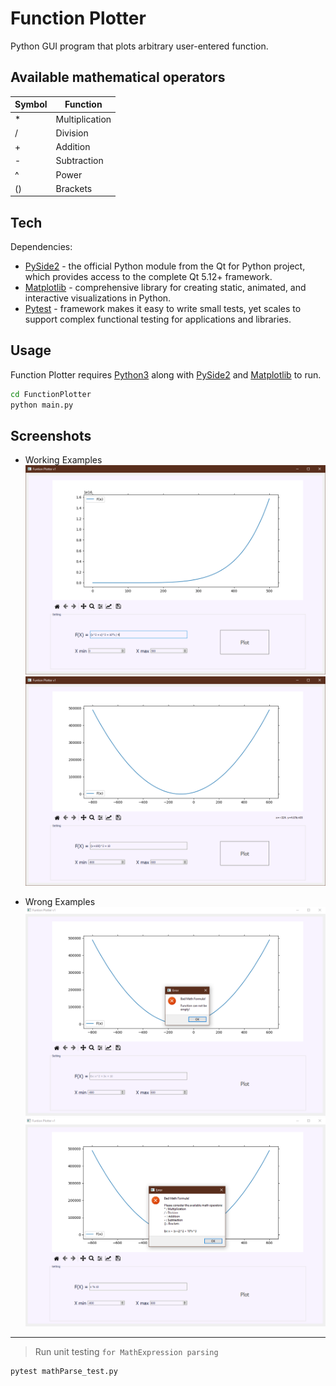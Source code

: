 # Function Plotter
Python GUI program that plots arbitrary user-entered function.

## Available mathematical operators

| Symbol | Function |
| ------ | ------ |
| * | Multiplication |
| / | Division |
| + | Addition |
| - | Subtraction |
| ^ | Power |
| () | Brackets |

## Tech

Dependencies:

- [PySide2](https://pypi.org/project/PySide2/) - the official Python module from the Qt for Python project, which provides access to the complete Qt 5.12+ framework.
- [Matplotlib](https://matplotlib.org/) - comprehensive library for creating static, animated, and interactive visualizations in Python.
- [Pytest](https://pypi.org/project/pytest/) - framework makes it easy to write small tests, yet scales to support complex functional testing for applications and libraries.

## Usage

Function Plotter requires [Python3](https://www.python.org/downloads/) along with [PySide2](https://pypi.org/project/PySide2/) and [Matplotlib](https://matplotlib.org/) to run.
```sh
cd FunctionPlotter
python main.py
```

## Screenshots

* Working Examples
![](screenshots/working1.PNG)
![](screenshots/working2.PNG)


* Wrong Examples
![](screenshots/wrong1.PNG)
![](screenshots/wrong2.PNG)

---

> Run unit testing `for MathExpression parsing`
```sh
pytest mathParse_test.py
```
